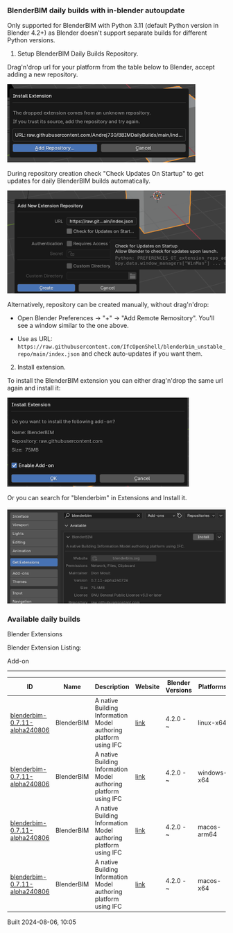 ### BlenderBIM daily builds with in-blender autoupdate

Only supported for BlenderBIM with Python 3.11 (default Python version in Blender 4.2+) as Blender doesn't support separate builds for different Python versions.

1. Setup BlenderBIM Daily Builds Repository.

Drag'n'drop url for your platform from the table below to Blender, accept adding a new repository.

![](img/image-1.png)

During repository creation check "Check Updates On Startup" to get updates for daily BlenderBIM builds automatically.

![](img/image-2.png)

Alternatively, repository can be created manually, without drag'n'drop:

- Open Blender Preferences -> "+" -> "Add Remote Remository". You'll see a window similar to the one above.

- Use as URL: `https://raw.githubusercontent.com/IfcOpenShell/blenderbim_unstable_repo/main/index.json` and check auto-updates if you want them.



2. Install extension.

To install the BlenderBIM extension you can either drag'n'drop the same url again and install it:

![alt text](img/image-3.png)

Or you can search for "blenderbim" in Extensions and Install it.

![](img/image.png)


### Available daily builds




Blender Extensions


Blender Extension Listing:


Add\-on




---




| ID | Name | Description | Website | Blender Versions | Platforms | Size |
| --- | --- | --- | --- | --- | --- | --- |
| [blenderbim\-0\.7\.11\-alpha240806](https://github.com/IfcOpenShell/IfcOpenShell/releases/download/blenderbim-0.7.11-alpha240806/blenderbim_py311-0.7.11-alpha240806-linux-x64.zip?repository=https://raw.githubusercontent.com/IfcOpenShell/blenderbim_unstable_repo/main/index.json&blender_version_min=4.2.0&platforms=linux-x64) | BlenderBIM | A native Building Information Model authoring platform using IFC | [link](https://blenderbim.org/) | 4\.2\.0 \- \~ | linux\-x64 | 105\.3MB |
| [blenderbim\-0\.7\.11\-alpha240806](https://github.com/IfcOpenShell/IfcOpenShell/releases/download/blenderbim-0.7.11-alpha240806/blenderbim_py311-0.7.11-alpha240806-windows-x64.zip?repository=https://raw.githubusercontent.com/IfcOpenShell/blenderbim_unstable_repo/main/index.json&blender_version_min=4.2.0&platforms=windows-x64) | BlenderBIM | A native Building Information Model authoring platform using IFC | [link](https://blenderbim.org/) | 4\.2\.0 \- \~ | windows\-x64 | 80\.3MB |
| [blenderbim\-0\.7\.11\-alpha240806](https://github.com/IfcOpenShell/IfcOpenShell/releases/download/blenderbim-0.7.11-alpha240806/blenderbim_py311-0.7.11-alpha240806-macos-arm64.zip?repository=https://raw.githubusercontent.com/IfcOpenShell/blenderbim_unstable_repo/main/index.json&blender_version_min=4.2.0&platforms=macos-arm64) | BlenderBIM | A native Building Information Model authoring platform using IFC | [link](https://blenderbim.org/) | 4\.2\.0 \- \~ | macos\-arm64 | 98\.4MB |
| [blenderbim\-0\.7\.11\-alpha240806](https://github.com/IfcOpenShell/IfcOpenShell/releases/download/blenderbim-0.7.11-alpha240806/blenderbim_py311-0.7.11-alpha240806-macos-x64.zip?repository=https://raw.githubusercontent.com/IfcOpenShell/blenderbim_unstable_repo/main/index.json&blender_version_min=4.2.0&platforms=macos-x64) | BlenderBIM | A native Building Information Model authoring platform using IFC | [link](https://blenderbim.org/) | 4\.2\.0 \- \~ | macos\-x64 | 99\.1MB |


Built 2024\-08\-06, 10:05




